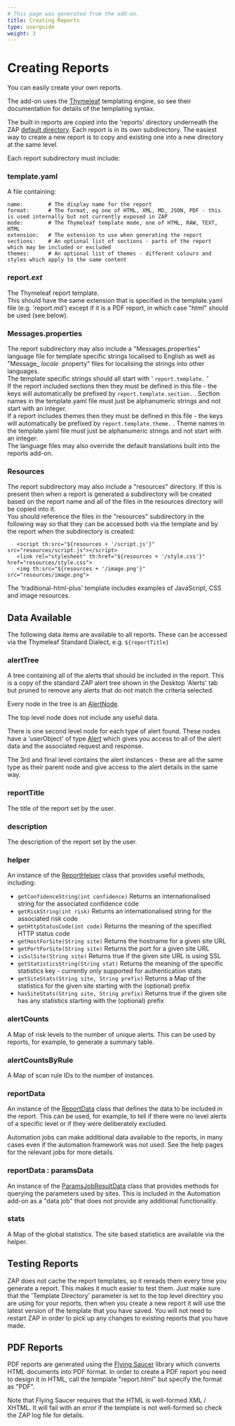 ```yaml
---
# This page was generated from the add-on.
title: Creating Reports
type: userguide
weight: 3
---
```


# Creating Reports

You can easily create your own reports.


The add-on uses the [Thymeleaf](https://www.thymeleaf.org/)
templating engine, so see their documentation for details of the
templating syntax.


The built in reports are copied into the 'reports' directory
underneath the ZAP [default
directory](/faq/what-is-the-default-directory-that-zap-uses/). Each report is in its own subdirectory. The easiest way to
create a new report is to copy and existing one into a new directory
at the same level.

Each report subdirectory must include:

### template.yaml

A file containing:

```
name:        # The display name for the report
format:      # The format, eg one of HTML, XML, MD, JSON, PDF - this is used internally but not currently exposed in ZAP
mode:        # The Thymeleaf template mode, one of HTML, RAW, TEXT, HTML
extension:   # The extension to use when generating the report
sections:    # An optional list of sections - parts of the report which may be included or excluded
themes:      # An optional list of themes - different colours and styles which apply to the same content
```

### report.*ext*

The Thymeleaf report template.   
This should have the same extension that is specified in the template.yaml file (e.g. 'report.md') except if it is a PDF report, in which case "html" should be used (see below).

### Messages.properties

The report subdirectory may also include a "Messages.properties" language file for template specific strings localised to English as well as "Message_ *locale* .property" files for localising the strings into other languages.   
The template specific strings should all start with ' `report.template.` '   
If the report included sections then they must be defined in this file - the keys will automatically be prefixed by `report.template.section.` . Section names in the template.yaml file must just be alphanumeric strings and not start with an integer.   
If a report includes themes then they must be defined in this file - the keys will automatically be prefixed by `report.template.theme.` . Theme names in the template.yaml file must just be alphanumeric strings and not start with an integer.   
The language files may also override the default translations built into the reports add-on.

### Resources

The report subdirectory may also include a "resources" directory. If this is present then when a report is generated a subdirectory will be created based on the report name and all of the files in the resources directory will be copied into it.   
You should reference the files in the "resources" subdirectory in the following way so that they can be accessed both via the template and by the report when the subdirectory is created:

```
   <script th:src="${resources + '/script.js'}" src="resources/script.js"></script>
   <link rel="stylesheet" th:href="${resources + '/style.css'}" href="resources/style.css">
   <img th:src="${resources + '/image.png'}" src="resources/image.png">
```

The 'traditional-html-plus' template includes examples of JavaScript, CSS and image resources.

## Data Available

The following data items are available to all reports. These can be accessed via the Thymeleaf Standard Dialect, e.g. `${reportTitle}`

### alertTree

A tree containing all of the alerts that should be included in the report. This is a copy of the standard ZAP alert tree shown in the Desktop 'Alerts' tab but pruned to remove any alerts that do not match the criteria selected.


Every node in the tree is an [AlertNode](https://javadoc.io/doc/org.zaproxy/zap/latest/org/zaproxy/zap/extension/alert/AlertNode.html).

The top level node does not include any useful data.


There is one second level node for each type of alert found. These
nodes have a 'userObject' of type [Alert](https://javadoc.io/doc/org.zaproxy/zap/latest/org/parosproxy/paros/core/scanner/Alert.html)
which gives you access to all of the alert data and the associated
request and response.

The 3rd and final level contains the alert instances - these are
all the same type as their parent node and give access to the alert
details in the same way.

### reportTitle

The title of the report set by the user.

### description

The description of the report set by the user.

### helper

An instance of the [ReportHelper](https://github.com/zaproxy/zap-extensions/tree/main/addOns/reports/src/main/java/org/zaproxy/addon/reports/ReportHelper.java) class that provides useful methods, including:

* `getConfidenceString(int confidence)` Returns an internationalised string for the associated confidence code
* `getRiskString(int risk)` Returns an internationalised string for the associated risk code
* `getHttpStatusCode(int code)` Returns the meaning of the specified HTTP status code
* `getHostForSite(String site)` Returns the hostname for a given site URL
* `getPortForSite(String site)` Returns the port for a given site URL
* `isSslSite(String site)` Returns true if the given site URL is using SSL
* `getStatisticsString(String stat)` Returns the meaning of the specific statistics key - currently only supported for authentication stats
* `getSiteStats(String site, String prefix)` Returns a Map of the statistics for the given site starting with the (optional) prefix
* `hasSiteStats(String site, String prefix)` Returns true if the given site has any statistics starting with the (optional) prefix

### alertCounts

A Map of risk levels to the number of unique alerts. This can be used by reports, for example, to generate a summary table.

### alertCountsByRule

A Map of scan rule IDs to the number of instances.

### reportData

An instance of the [ReportData](https://github.com/zaproxy/zap-extensions/tree/main/addOns/reports/src/main/java/org/zaproxy/addon/reports/ReportData.java) class that defines the data to be included in the report. This can be used, for example, to tell if there were no level alerts of a specific level or if they were deliberately excluded.

Automation jobs can make additional data available to the
reports, in many cases even if the automation framework was not used.
See the help pages for the relevant jobs for more details.

### reportData : paramsData

An instance of the [ParamsJobResultData](https://github.com/zaproxy/zap-extensions/tree/main/addOns/automation/src/main/java/org/zaproxy/addon/automation/jobs/ParamsJobResultData.java) class that provides methods for querying the parameters used by sites. This is included in the Automation add-on as a "data job" that does not provide any additional functionality.

### stats

A Map of the global statistics. The site based statistics are available via the helper.

## Testing Reports

ZAP does not cache the report templates, so it rereads them every time you generate a report. This makes it much easier to test them. Just make sure that the 'Template Directory' parameter is set to the top level directory you are using for your reports, then when you create a new report it will use the latest version of the template that you have saved. You will not need to restart ZAP in order to pick up any changes to existing reports that you have made.

## PDF Reports

PDF reports are generated using the [Flying
Saucer](https://github.com/flyingsaucerproject/flyingsaucer) library which converts HTML documents into PDF format. In order to create a PDF report you need to design it in HTML, call the template "report.html" but specify the format as "PDF".

Note that Flying Saucer requires that the HTML is well-formed
XML / XHTML. It will fail with an error if the template is not
well-formed so check the ZAP log file for details.
